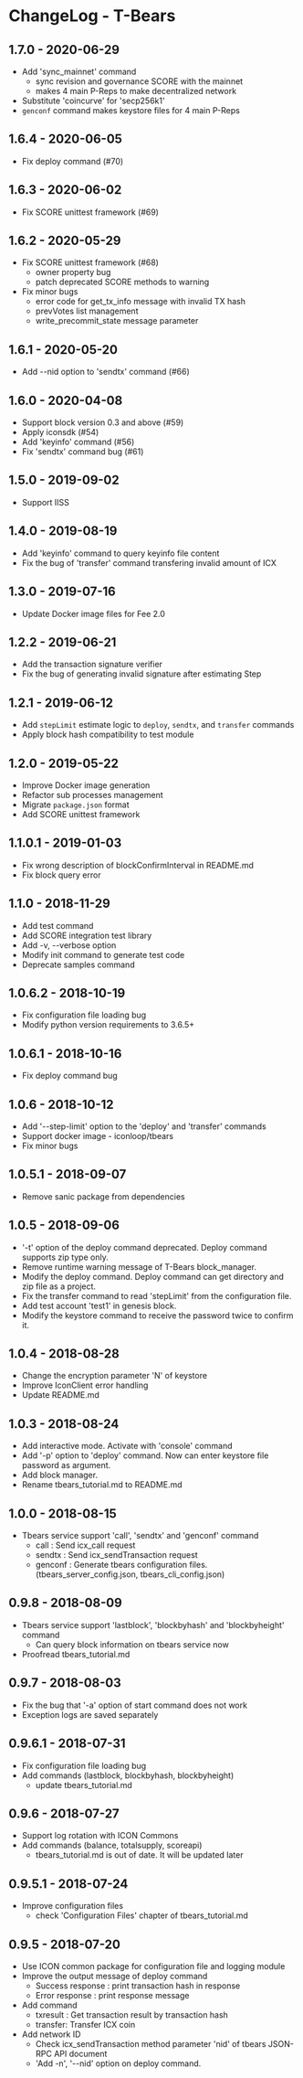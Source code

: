 # ChangeLog - T-Bears

## 1.7.0 - 2020-06-29
* Add 'sync_mainnet' command
    * sync revision and governance SCORE with the mainnet
    * makes 4 main P-Reps to make decentralized network
* Substitute 'coincurve' for 'secp256k1'
* `genconf` command makes keystore files for 4 main P-Reps

## 1.6.4 - 2020-06-05
* Fix deploy command (#70)

## 1.6.3 - 2020-06-02
* Fix SCORE unittest framework (#69)

## 1.6.2 - 2020-05-29
* Fix SCORE unittest framework (#68)
    * owner property bug
    * patch deprecated SCORE methods to warning
* Fix minor bugs
    * error code for get_tx_info message with invalid TX hash
    * prevVotes list management
    * write_precommit_state message parameter

## 1.6.1 - 2020-05-20
* Add --nid option to 'sendtx' command (#66)

## 1.6.0 - 2020-04-08
* Support block version 0.3 and above (#59)
* Apply iconsdk (#54)
* Add 'keyinfo' command (#56)
* Fix 'sendtx' command bug (#61)

## 1.5.0 - 2019-09-02
* Support IISS

## 1.4.0 - 2019-08-19
* Add 'keyinfo' command to query keyinfo file content
* Fix the bug of 'transfer' command transfering invalid amount of ICX

## 1.3.0 - 2019-07-16
* Update Docker image files for Fee 2.0

## 1.2.2 - 2019-06-21
* Add the transaction signature verifier
* Fix the bug of generating invalid signature after estimating Step

## 1.2.1 - 2019-06-12
* Add `stepLimit` estimate logic to `deploy`, `sendtx`, and `transfer` commands
* Apply block hash compatibility to test module

## 1.2.0 - 2019-05-22
* Improve Docker image generation
* Refactor sub processes management
* Migrate `package.json` format
* Add SCORE unittest framework

## 1.1.0.1 - 2019-01-03
* Fix wrong description of blockConfirmInterval in README.md
* Fix block query error

## 1.1.0 - 2018-11-29
* Add test command
* Add SCORE integration test library
* Add -v, --verbose option
* Modify init command to generate test code
* Deprecate samples command

## 1.0.6.2 - 2018-10-19
* Fix configuration file loading bug
* Modify python version requirements to 3.6.5+

## 1.0.6.1 - 2018-10-16
* Fix deploy command bug

## 1.0.6 - 2018-10-12
* Add '--step-limit' option to the 'deploy' and 'transfer' commands
* Support docker image - iconloop/tbears
* Fix minor bugs

## 1.0.5.1 - 2018-09-07
* Remove sanic package from dependencies

## 1.0.5 - 2018-09-06
* '-t' option of the deploy command deprecated. Deploy command supports zip type only.
* Remove runtime warning message of T-Bears block_manager.
* Modify the deploy command. Deploy command can get directory and zip file as a project.
* Fix the transfer command to read 'stepLimit' from the configuration file.
* Add test account 'test1' in genesis block.
* Modify the keystore command to receive the password twice to confirm it.

## 1.0.4 - 2018-08-28
* Change the encryption parameter 'N' of keystore
* Improve IconClient error handling
* Update README.md

## 1.0.3 - 2018-08-24
* Add interactive mode. Activate with 'console' command
* Add '-p' option to 'deploy' command. Now can enter keystore file password as argument.
* Add block manager. 
* Rename tbears_tutorial.md to README.md

## 1.0.0 - 2018-08-15
* Tbears service support 'call', 'sendtx' and 'genconf' command
    * call : Send icx_call request
    * sendtx : Send icx_sendTransaction request
    * genconf : Generate tbears configuration files. (tbears_server_config.json, tbears_cli_config.json)

## 0.9.8 - 2018-08-09
* Tbears service support 'lastblock', 'blockbyhash' and 'blockbyheight' command
    * Can query block information on tbears service now
* Proofread tbears_tutorial.md

## 0.9.7 - 2018-08-03
* Fix the bug that '-a' option of start command does not work
* Exception logs are saved separately

## 0.9.6.1 - 2018-07-31

* Fix configuration file loading bug
* Add commands (lastblock, blockbyhash, blockbyheight)
    * update tbears_tutorial.md
   
## 0.9.6 - 2018-07-27

* Support log rotation with ICON Commons
* Add commands (balance, totalsupply, scoreapi)
    * tbears_tutorial.md is out of date. It will be updated later

## 0.9.5.1 - 2018-07-24

* Improve configuration files
    * check 'Configuration Files' chapter of tbears_tutorial.md

## 0.9.5 - 2018-07-20

* Use ICON common package for configuration file and logging module
* Improve the output message of deploy command
    * Success response : print transaction hash in response
    * Error response : print response message
* Add command
    * txresult : Get transaction result by transaction hash
    * transfer: Transfer ICX coin
* Add network ID
    *  Check icx_sendTransaction method parameter 'nid' of tbears JSON-RPC API document
    * 'Add -n', '--nid' option on deploy command.

